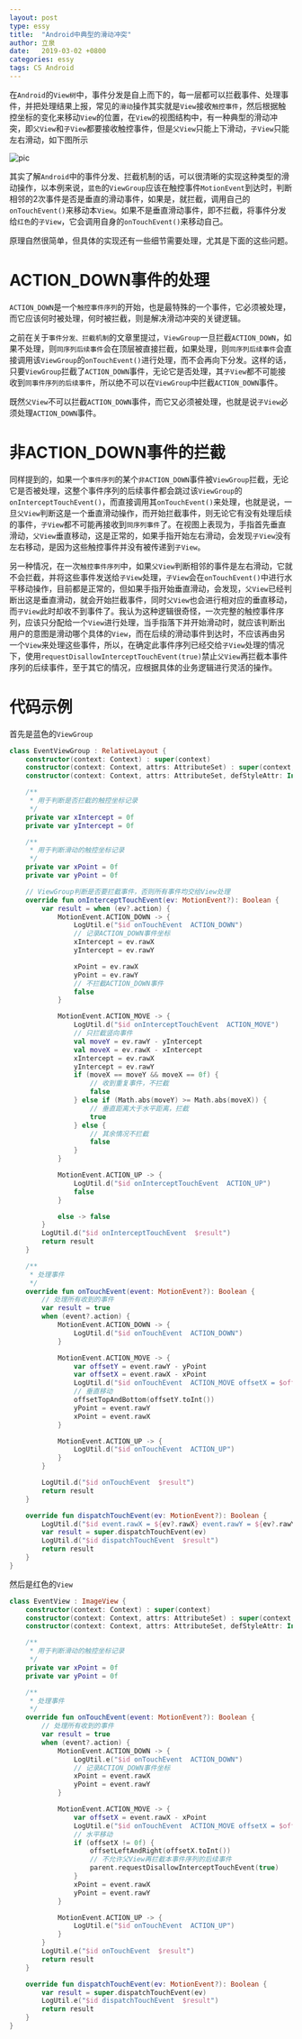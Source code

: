```yaml
---
layout: post
type: essy
title:  "Android中典型的滑动冲突"
author: 立泉
date:   2019-03-02 +0800
categories: essy
tags: CS Android
---
```


在`Android`的`View树`中，事件分发是自上而下的，每一层都可以拦截事件、处理事件，并把处理结果上报，常见的`滑动`操作其实就是`View`接收`触控事件`，然后根据触控坐标的变化来移动`View`的位置，在`View`的视图结构中，有一种典型的滑动冲突，即`父View`和`子View`都要接收触控事件，但是`父View`只能上下滑动，`子View`只能左右滑动，如下图所示

<img class="materialboxed responsive-img" src="https://apqx.oss-cn-hangzhou.aliyuncs.com/blog/pic/touch_intercept.gif" alt="pic">

其实了解`Android`中的事件分发、拦截机制的话，可以很清晰的实现这种类型的滑动操作，以本例来说，`蓝色`的`ViewGroup`应该在触控事件`MotionEvent`到达时，判断相邻的2次事件是否是垂直的滑动事件，如果是，就拦截，调用自己的`onTouchEvent()`来移动本`View`。如果不是垂直滑动事件，即不拦截，将事件分发给`红色`的`子View`，它会调用自身的`onTouchEvent()`来移动自己。

原理自然很简单，但具体的实现还有一些细节需要处理，尤其是下面的这些问题。

# ACTION_DOWN事件的处理

`ACTION_DOWN`是一个`触控事件序列`的开始，也是最特殊的一个事件，它必须被处理，而它应该何时被处理，何时被拦截，则是解决滑动冲突的关键逻辑。

之前在关于`事件分发、拦截机制`的文章里提过，`ViewGroup`一旦拦截`ACTION_DOWN`，如果不处理，则`同序列后续事件`会在顶层被直接拦截，如果处理，则`同序列后续事件`会直接调用该`ViewGroup`的`onTouchEvent()`进行处理，而不会再向下分发。这样的话，只要`ViewGroup`拦截了`ACTION_DOWN`事件，无论它是否处理，其`子View`都不可能接收到`同事件序列的后续事件`，所以绝不可以在`ViewGroup`中拦截`ACTION_DOWN`事件。

既然`父View`不可以拦截`ACTION_DOWN`事件，而它又必须被处理，也就是说`子View`必须处理`ACTION_DOWN`事件。

# 非ACTION_DOWN事件的拦截

同样提到的，如果一个`事件序列`的某个`非ACTION_DOWN`事件被`ViewGroup`拦截，无论它是否被处理，这整个事件序列的后续事件都会跳过该`ViewGroup`的`onInterceptTouchEvent()`，而直接调用其`onTouchEvent()`来处理，也就是说，一旦`父View`判断这是一个垂直滑动操作，而开始拦截事件，则无论它有没有处理后续的事件，`子View`都不可能再接收到`同序列事件`了。在视图上表现为，手指首先垂直滑动，`父View`垂直移动，这是正常的，如果手指开始左右滑动，会发现`子View`没有左右移动，是因为这些触控事件并没有被传递到`子View`。

另一种情况，在一次`触控事件序列`中，如果`父View`判断相邻的事件是左右滑动，它就不会拦截，并将这些事件发送给`子View`处理，`子View`会在`onTouchEvent()`中进行水平移动操作，目前都是正常的，但如果手指开始垂直滑动，会发现，`父View`已经判断出这是垂直滑动，就会开始拦截事件，同时`父View`也会进行相对应的垂直移动，而`子View`此时却收不到事件了。我认为这种逻辑很奇怪，一次完整的触控事件序列，应该只分配给一个`View`进行处理，当手指落下并开始滑动时，就应该判断出用户的意图是滑动哪个具体的`View`，而在后续的滑动事件到达时，不应该再由另一个`View`来处理这些事件，所以，在确定此事件序列已经交给`子View`处理的情况下，使用`requestDisallowInterceptTouchEvent(true)`禁止`父View`再拦截本事件序列的后续事件，至于其它的情况，应根据具体的业务逻辑进行灵活的操作。

# 代码示例

首先是蓝色的`ViewGroup`

```kotlin
class EventViewGroup : RelativeLayout {
    constructor(context: Context) : super(context)
    constructor(context: Context, attrs: AttributeSet) : super(context, attrs)
    constructor(context: Context, attrs: AttributeSet, defStyleAttr: Int) : super(context, attrs, defStyleAttr)

    /**
     * 用于判断是否拦截的触控坐标记录
     */
    private var xIntercept = 0f
    private var yIntercept = 0f

    /**
     * 用于判断滑动的触控坐标记录
     */
    private var xPoint = 0f
    private var yPoint = 0f

    // ViewGroup判断是否要拦截事件，否则所有事件均交给View处理
    override fun onInterceptTouchEvent(ev: MotionEvent?): Boolean {
        var result = when (ev?.action) {
            MotionEvent.ACTION_DOWN -> {
                LogUtil.e("$id onTouchEvent  ACTION_DOWN")
                // 记录ACTION_DOWN事件坐标
                xIntercept = ev.rawX
                yIntercept = ev.rawY

                xPoint = ev.rawX
                yPoint = ev.rawY
                // 不拦截ACTION_DOWN事件
                false
            }

            MotionEvent.ACTION_MOVE -> {
                LogUtil.d("$id onInterceptTouchEvent  ACTION_MOVE")
                // 只拦截竖向事件
                val moveY = ev.rawY - yIntercept
                val moveX = ev.rawX - xIntercept
                xIntercept = ev.rawX
                yIntercept = ev.rawY
                if (moveX == moveY && moveX == 0f) {
                    // 收到重复事件，不拦截
                    false
                } else if (Math.abs(moveY) >= Math.abs(moveX)) {
                    // 垂直距离大于水平距离，拦截
                    true
                } else {
                    // 其余情况不拦截
                    false
                }
            }

            MotionEvent.ACTION_UP -> {
                LogUtil.d("$id onInterceptTouchEvent  ACTION_UP")
                false
            }

            else -> false
        }
        LogUtil.d("$id onInterceptTouchEvent  $result")
        return result
    }

    /**
     * 处理事件
     */
    override fun onTouchEvent(event: MotionEvent?): Boolean {
        // 处理所有收到的事件
        var result = true
        when (event?.action) {
            MotionEvent.ACTION_DOWN -> {
                LogUtil.d("$id onTouchEvent  ACTION_DOWN")
            }

            MotionEvent.ACTION_MOVE -> {
                var offsetY = event.rawY - yPoint
                var offsetX = event.rawX - xPoint
                LogUtil.d("$id onTouchEvent  ACTION_MOVE offsetX = $offsetX offsetY = $offsetY")
                // 垂直移动
                offsetTopAndBottom(offsetY.toInt())
                yPoint = event.rawY
                xPoint = event.rawX
            }

            MotionEvent.ACTION_UP -> {
                LogUtil.d("$id onTouchEvent  ACTION_UP")
            }
        }

        LogUtil.d("$id onTouchEvent  $result")
        return result
    }

    override fun dispatchTouchEvent(ev: MotionEvent?): Boolean {
        LogUtil.d("$id event.rawX = ${ev?.rawX} event.rawY = ${ev?.rawY}")
        var result = super.dispatchTouchEvent(ev)
        LogUtil.d("$id dispatchTouchEvent  $result")
        return result
    }
}
```

然后是红色的`View`

```kotlin
class EventView : ImageView {
    constructor(context: Context) : super(context)
    constructor(context: Context, attrs: AttributeSet) : super(context, attrs)
    constructor(context: Context, attrs: AttributeSet, defStyleAttr: Int) : super(context, attrs, defStyleAttr)

    /**
     * 用于判断滑动的触控坐标记录
     */
    private var xPoint = 0f
    private var yPoint = 0f

    /**
     * 处理事件
     */
    override fun onTouchEvent(event: MotionEvent?): Boolean {
        // 处理所有收到的事件
        var result = true
        when (event?.action) {
            MotionEvent.ACTION_DOWN -> {
                LogUtil.e("$id onTouchEvent  ACTION_DOWN")
                // 记录ACTION_DOWN事件坐标
                xPoint = event.rawX
                yPoint = event.rawY
            }

            MotionEvent.ACTION_MOVE -> {
                var offsetX = event.rawX - xPoint
                LogUtil.e("$id onTouchEvent  ACTION_MOVE offsetX = $offsetX")
                // 水平移动
                if (offsetX != 0f) {
                    offsetLeftAndRight(offsetX.toInt())
                    // 不允许父View再拦截本事件序列的后续事件
                    parent.requestDisallowInterceptTouchEvent(true)
                }
                xPoint = event.rawX
                yPoint = event.rawY
            }

            MotionEvent.ACTION_UP -> {
                LogUtil.e("$id onTouchEvent  ACTION_UP")
            }
        }
        LogUtil.e("$id onTouchEvent  $result")
        return result
    }

    override fun dispatchTouchEvent(ev: MotionEvent?): Boolean {
        var result = super.dispatchTouchEvent(ev)
        LogUtil.e("$id dispatchTouchEvent  $result")
        return result
    }
}
```